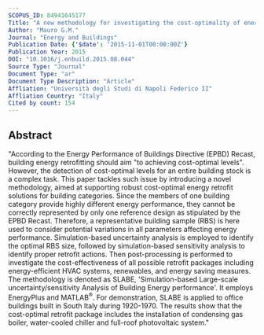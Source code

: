 ```yaml
---
SCOPUS_ID: 84941645177
Title: "A new methodology for investigating the cost-optimality of energy retrofitting a building category"
Author: "Mauro G.M."
Journal: "Energy and Buildings"
Publication Date: {'$date': '2015-11-01T00:00:00Z'}
Publication Year: 2015
DOI: "10.1016/j.enbuild.2015.08.044"
Source Type: "Journal"
Document Type: "ar"
Document Type Description: "Article"
Affliation: "Università degli Studi di Napoli Federico II"
Affliation Country: "Italy"
Cited by count: 154
---
```


## Abstract
"According to the Energy Performance of Buildings Directive (EPBD) Recast, building energy retrofitting should aim \"to achieving cost-optimal levels\". However, the detection of cost-optimal levels for an entire building stock is a complex task. This paper tackles such issue by introducing a novel methodology, aimed at supporting robust cost-optimal energy retrofit solutions for building categories. Since the members of one building category provide highly different energy performance, they cannot be correctly represented by only one reference design as stipulated by the EPBD Recast. Therefore, a representative building sample (RBS) is here used to consider potential variations in all parameters affecting energy performance. Simulation-based uncertainty analysis is employed to identify the optimal RBS size, followed by simulation-based sensitivity analysis to identify proper retrofit actions. Then post-processing is performed to investigate the cost-effectiveness of all possible retrofit packages including energy-efficient HVAC systems, renewables, and energy saving measures. The methodology is denoted as SLABE, 'Simulation-based Large-scale uncertainty/sensitivity Analysis of Building Energy performance'. It employs EnergyPlus and MATLAB<sup>®</sup>. For demonstration, SLABE is applied to office buildings built in South Italy during 1920-1970. The results show that the cost-optimal retrofit package includes the installation of condensing gas boiler, water-cooled chiller and full-roof photovoltaic system."
